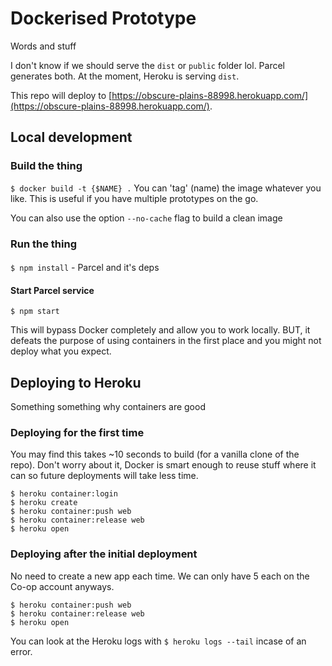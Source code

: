 # Dockerised Prototype

Words and stuff

I don't know if we should serve the `dist` or `public` folder lol. Parcel generates both. At the moment, Heroku is serving `dist`.

This repo will deploy to [https://obscure-plains-88998.herokuapp.com/](https://obscure-plains-88998.herokuapp.com/).

##  Local development

### Build the thing
`$ docker build -t {$NAME} .` You can 'tag' (name) the image whatever you like. This is useful if you have multiple prototypes on the go.

You can also use the option `--no-cache` flag to build a clean image

### Run the thing
####
`$ npm install` - Parcel and it's deps

#### Start Parcel service
`$ npm start`

This will bypass Docker completely and allow you to work locally. BUT, it defeats the purpose of using containers in the first place and you might not deploy what you expect.

## Deploying to Heroku

Something something why containers are good

### Deploying for the first time

You may find this takes ~10 seconds to build (for a vanilla clone of the repo). Don't worry about it, Docker is smart enough to reuse stuff where it can so future deployments will take less time.

```
$ heroku container:login
$ heroku create
$ heroku container:push web
$ heroku container:release web
$ heroku open
```

### Deploying after the initial deployment

No need to create a new app each time. We can only have 5 each on the Co-op account anyways.

```
$ heroku container:push web
$ heroku container:release web
$ heroku open
```

You can look at the Heroku logs with `$ heroku logs --tail` incase of an error.